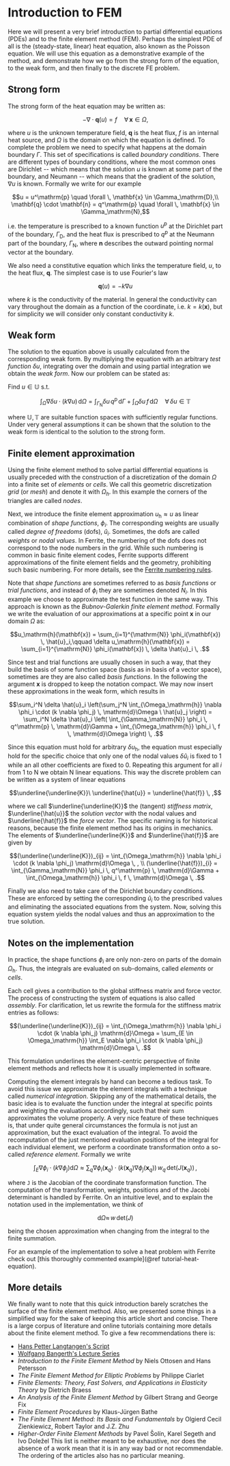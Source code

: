 # Introduction to FEM

Here we will present a very brief introduction to partial differential equations (PDEs) and
to the finite element method (FEM). Perhaps the simplest PDE of all is the (steady-state, linear)
heat equation, also known as the Poisson equation. We will use this equation as a demonstrative
example of the method, and demonstrate how we go from the strong form of the equation, to
the weak form, and then finally to the discrete FE problem.

## Strong form


The strong form of the heat equation may be written as:

```math
- \nabla \cdot \mathbf{q}(u) = f \quad \forall \, \mathbf{x} \in \Omega,
```

where $u$ is the unknown temperature field, $\mathbf{q}$ is the heat flux, $f$ is an
internal heat source, and $\Omega$ is the domain on which the equation is defined. To
complete the problem we need to specify what happens at the domain boundary $\Gamma$.
This set of specifications is called *boundary conditions*. There are different types of
boundary conditions, where the most common ones are Dirichlet -- which means that the solution
$u$ is known at some part of the boundary, and Neumann -- which means that the gradient
of the solution, $\nabla u$ is known. Formally we write for our example

```math
u = u^\mathrm{p} \quad \forall \, \mathbf{x} \in \Gamma_\mathrm{D},\\
\mathbf{q} \cdot \mathbf{n} = q^\mathrm{p} \quad \forall \, \mathbf{x} \in \Gamma_\mathrm{N},
```

i.e. the temperature is prescribed to a known function $u^\mathrm{p}$ at the Dirichlet part
of the boundary, $\Gamma_\mathrm{D}$, and the heat flux is prescribed to $q^\mathrm{p}$ at
the Neumann part of the boundary, $\Gamma_\mathrm{N}$, where $\mathbf{n}$ describes the outward
pointing normal vector at the boundary.

We also need a constitutive equation which links the temperature field, $u$, to the heat
flux, $\mathbf{q}$. The simplest case is to use Fourier's law

```math
\mathbf{q}(u) = -k \nabla u
```

where $k$ is the conductivity of the material. In general the conductivity can vary
throughout the domain as a function of the coordinate, i.e. $k = k(\mathbf{x})$, but for
simplicity we will consider only constant conductivity $k$.

## Weak form

The solution to the equation above is usually calculated from the corresponding weak
form. By multiplying the equation with an arbitrary *test function* $\delta u$, integrating
over the domain and using partial integration we obtain the *weak form*. Now our problem
can be stated as:

Find $u \in \mathbb{U}$ s.t.

```math
\int_\Omega \nabla \delta u \cdot (k \nabla u) \, \mathrm{d}\Omega =
\int_{\Gamma_\mathrm{N}} \delta u \, q^\mathrm{p} \, \mathrm{d}\Gamma +
\int_\Omega \delta u \, f \, \mathrm{d}\Omega \quad \forall \, \delta u \in \mathbb{T}
```

where $\mathbb{U}, \mathbb{T}$ are suitable function spaces with sufficiently regular
functions. Under very general assumptions it can be shown that the solution to the weak
form is identical to the solution to the strong form.

## Finite element approximation


Using the finite element method to solve partial differential equations is usually
preceded with the construction of a discretization of the domain $\Omega$ into a finite
set of *elements* or *cells*. We call this geometric discretization *grid* (or *mesh*)
and denote it with $\Omega_h$. In this example the corners of the triangles are called
*nodes*.

Next, we introduce the finite element approximation $u_\mathrm{h} \approx u$ as linear combination of
*shape functions*, $\phi_i$. The corresponding weights are usually called *degree of freedoms* (dofs), $\hat{u}_i$.
Sometimes, the dofs are called *weights* or *nodal values*. In Ferrite, the numbering of the dofs does not correspond
to the node numbers in the grid. While such numbering is common in basic finite element codes,
Ferrite supports different approximations of the finite element fields and the geometry, prohibiting
such basic numbering. For more details, see the [Ferrite numbering rules](@ref "Ordering-of-Dofs").

Note that *shape functions* are sometimes referred to as *basis functions* or *trial functions*,
and instead of $\phi_i$ they are sometimes denoted $N_i$. In this example we choose to approximate
the test function in the same way. This approach is known as the *Bubnov-Galerkin finite element
method*. Formally we write the evaluation of our approximations at a specific point $\mathbf{x}$
in our domain $\Omega$ as:

```math
u_\mathrm{h}(\mathbf{x}) = \sum_{i=1}^{\mathrm{N}} \phi_i(\mathbf{x}) \, \hat{u}_i,\qquad
\delta u_\mathrm{h}(\mathbf{x}) = \sum_{i=1}^{\mathrm{N}} \phi_i(\mathbf{x}) \, \delta \hat{u}_i \, .
```

Since test and trial functions are usually chosen in such a way, that they build the basis of
some function space (basis as in basis of a vector space), sometimes are they are also called *basis
functions*. In the following the argument $\mathbf{x}$ is dropped to keep the notation compact.
We may now insert these approximations in the weak form, which results in

```math
\sum_i^N \delta \hat{u}_i \left(\sum_j^N \int_{\Omega_\mathrm{h}} \nabla \phi_i \cdot (k \nabla \phi_j) \, \mathrm{d}\Omega \ \hat{u}_j \right) =
\sum_i^N \delta \hat{u}_i \left( \int_{\Gamma_\mathrm{N}} \phi_i \, q^\mathrm{p} \, \mathrm{d}\Gamma +
\int_{\Omega_\mathrm{h}} \phi_i \, f \, \mathrm{d}\Omega \right) \, .
```

Since this equation must hold for arbitrary $\delta u_\mathrm{h}$, the equation must especially
hold for the specific choice that only one of the nodal values $\delta \hat{u}_i$ is fixed to 1 while
an all other coefficients are fixed to 0. Repeating this argument for all $i$ from 1 to N we obtain
N linear equations. This way the discrete problem can be written as a system of linear equations

```math
\underline{\underline{K}}\ \underline{\hat{u}} = \underline{\hat{f}} \, ,
```

where we call $\underline{\underline{K}}$ the (tangent) *stiffness matrix*, $\underline{\hat{u}}$ the *solution
vector* with the nodal values and $\underline{\hat{f}}$ the *force vector*. The specific naming is for
historical reasons, because the finite element method has its origins in mechanics. The elements
of $\underline{\underline{K}}$ and $\underline{\hat{f}}$ are given by

```math
(\underline{\underline{K}})_{ij} =
    \int_{\Omega_\mathrm{h}} \nabla \phi_i \cdot (k \nabla \phi_j) \mathrm{d}\Omega \, , \\

(\underline{\hat{f}})_{i} =
    \int_{\Gamma_\mathrm{N}} \phi_i \, q^\mathrm{p} \, \mathrm{d}\Gamma + \int_{\Omega_\mathrm{h}} \phi_i \, f \, \mathrm{d}\Omega \, .
```

Finally we also need to take care of the Dirichlet boundary conditions. These are enforced by
setting the corresponding $\hat{u}_i$ to the prescribed values and eliminating the associated equations
from the system. Now, solving this equation system yields the nodal values and thus an
approximation to the true solution.

## Notes on the implementation

In practice, the shape functions $\phi_i$ are only non-zero on parts of the domain $\Omega_\mathrm{h}$.
Thus, the integrals are evaluated on sub-domains, called *elements* or *cells*.


Each cell gives a contribution to the global stiffness matrix and force vector. The process
of constructing the system of equations is also called *assembly*. For clarification,
let us rewrite the formula for the stiffness matrix entries as follows:
```math
(\underline{\underline{K}})_{ij}
    = \int_{\Omega_\mathrm{h}} \nabla \phi_i \cdot (k \nabla \phi_j) \mathrm{d}\Omega
    = \sum_{E \in \Omega_\mathrm{h}} \int_E \nabla \phi_i \cdot (k \nabla \phi_j) \mathrm{d}\Omega \, .
```
This formulation underlines the element-centric perspective of finite element methods and
reflects how it is usually implemented in software.

Computing the element integrals by hand can become a tedious task. To avoid this issue we
approximate the element integrals with a technique called *numerical integration*. Skipping any
of the mathematical details, the basic idea is to evaluate the function under the integral at
specific points and weighting the evaluations accordingly, such that their sum approximates the
volume properly. A very nice feature of these techniques is, that under quite general
circumstances the formula is not just an approximation, but the exact evaluation of the integral.
To avoid the recomputation of the just mentioned evaluation positions of the integral for each
individual element, we perform a coordinate transformation onto a so-called *reference element*.
Formally we write
```math
    \int_E \nabla \phi_i \cdot (k \nabla \phi_j) \mathrm{d}\Omega
    \approx \sum_q \nabla \phi_i(\textbf{x}_q) \cdot (k(\textbf{x}_q) \nabla \phi_j(\textbf{x}_q)) \, w_q \, \textrm{det}(J(\textbf{x}_q)) \, ,
```
where ``J`` is the Jacobian of the coordinate transformation function. The computation of the
transformation, weights, positions and of the Jacobi determinant is handled by Ferrite.
On an intuitive level, and to explain the notation used in the implementation, we think of
```math
    \mathrm{d}\Omega \approx \, w \, \textrm{det}(J)
```
being the chosen approximation when changing from the integral to the finite summation.

For an example of the implementation to solve a heat problem with Ferrite check out [this
thoroughly commented example](@ref tutorial-heat-equation).

## More details

We finally want to note that this quick introduction barely scratches the surface of the finite element
method. Also, we presented some things in a simplified way for the sake of keeping this article short
and concise. There is a large corpus of literature and online tutorials containing more details about
the finite element method. To give a few recommendations there is:
* [Hans Petter Langtangen's Script](https://hplgit.github.io/INF5620/doc/pub/sphinx-fem/index.html)
* [Wolfgang Bangerth's Lecture Series](https://www.math.colostate.edu/~bangerth/videos.html)
* *Introduction to the Finite Element Method* by Niels Ottosen and Hans Petersson
* *The Finite Element Method for Elliptic Problems* by Philippe Ciarlet
* *Finite Elements: Theory, Fast Solvers, and Applications in Elasticity Theory* by Dietrich Braess
* *An Analysis of the Finite Element Method* by Gilbert Strang and George Fix
* *Finite Element Procedures* by Klaus-Jürgen Bathe
* *The Finite Element Method: Its Basis and Fundamentals* by Olgierd Cecil Zienkiewicz, Robert Taylor and J.Z. Zhu
* *Higher-Order Finite Element Methods* by Pavel Šolín, Karel Segeth and Ivo Doležel
This list is neither meant to be exhaustive, nor does the absence of a work mean that it is in any way
bad or not recommendable. The ordering of the articles also has no particular meaning.
